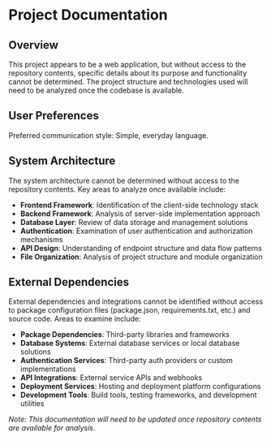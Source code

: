 # Project Documentation

## Overview

This project appears to be a web application, but without access to the repository contents, specific details about its purpose and functionality cannot be determined. The project structure and technologies used will need to be analyzed once the codebase is available.

## User Preferences

Preferred communication style: Simple, everyday language.

## System Architecture

The system architecture cannot be determined without access to the repository contents. Key areas to analyze once available include:

- **Frontend Framework**: Identification of the client-side technology stack
- **Backend Framework**: Analysis of server-side implementation approach
- **Database Layer**: Review of data storage and management solutions
- **Authentication**: Examination of user authentication and authorization mechanisms
- **API Design**: Understanding of endpoint structure and data flow patterns
- **File Organization**: Analysis of project structure and module organization

## External Dependencies

External dependencies and integrations cannot be identified without access to package configuration files (package.json, requirements.txt, etc.) and source code. Areas to examine include:

- **Package Dependencies**: Third-party libraries and frameworks
- **Database Systems**: External database services or local database solutions
- **Authentication Services**: Third-party auth providers or custom implementations
- **API Integrations**: External service APIs and webhooks
- **Deployment Services**: Hosting and deployment platform configurations
- **Development Tools**: Build tools, testing frameworks, and development utilities

*Note: This documentation will need to be updated once repository contents are available for analysis.*